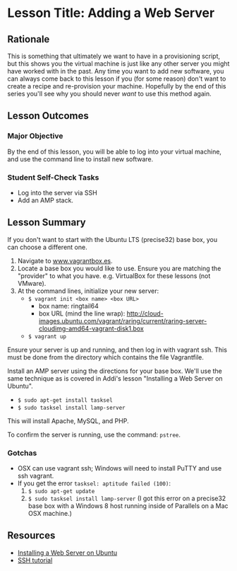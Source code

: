 # Lesson Title: Adding a Web Server

## Rationale

This is something that ultimately we want to have in a provisioning script, but this shows you the virtual machine is just like any other server you might have worked with in the past. Any time you want to add new software, you can always come back to this lesson if you (for some reason) don't want to create a recipe and re-provision your machine. Hopefully by the end of this series you'll see why you should never *want* to use this method again.

## Lesson Outcomes

### Major Objective

By the end of this lesson, you will be able to log into your virtual machine, and use the command line to install new software.

### Student Self-Check Tasks

- Log into the server via SSH
- Add an AMP stack.

## Lesson Summary

If you don't want to start with the Ubuntu LTS (precise32) base box, you can choose a different one.

1. Navigate to www.vagrantbox.es.
2. Locate a base box you would like to use. Ensure you are matching the "provider" to what you have. e.g. VirtualBox for these lessons (not VMware).
3. At the command lines, initialize your new server:
   - `$ vagrant init <box name> <box URL>`
     - box name: ringtail64 
     - box URL (mind the line wrap): http://cloud-images.ubuntu.com/vagrant/raring/current/raring-server-cloudimg-amd64-vagrant-disk1.box
   - `$ vagrant up`

Ensure your server is up and running, and then log in with vagrant ssh. This must be done from the directory which contains the file Vagrantfile.

Install an AMP server using the directions for your base box. We'll use the same technique as is covered in Addi's lesson "Installing a Web Server on Ubuntu".

- `$ sudo apt-get install tasksel`
- `$ sudo tasksel install lamp-server`

This will install Apache, MySQL, and PHP.

To confirm the server is running, use the command: `pstree`.

### Gotchas

- OSX can use vagrant ssh; Windows will need to install PuTTY and use ssh vagrant.
- If you get the error `tasksel: aptitude failed (100)`:
  1. `$ sudo apt-get update`
  2. `$ sudo tasksel install lamp-server` 
(I got this error on a precise32 base box with a Windows 8 host running inside of Parallels on a Mac OSX machine.)

## Resources

- [Installing a Web Server on Ubuntu](http://drupalize.me/videos/installing-web-server-ubuntu)
- [SSH tutorial](../extras-02-windows-ssh/README.md)
